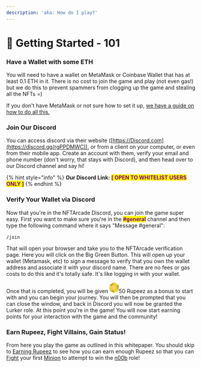 ```yaml
---
description: 'aka: How do I play?'
---
```


# 🧠 Getting Started - 101

### Have a Wallet with some ETH

You will need to have a wallet on MetaMask or Coinbase Wallet that has at least 0.1 ETH in it. There is no cost to join the game and play (not even gas!) but we do this to prevent spammers from clogging up the game and stealing all the NFTs =)

If you don't have MetaMask or not sure how to set it up, [we have a guide on how to do all this.](../techy-stuff/installing-and-setting-up-metamask.md)

### Join Our Discord

You can access discord via their website ([https://Discord.com](https://discord.gg/rgPPDMWC)), or from a client on your computer, or even from their mobile app. Create an account with them, verify your email and phone number (don't worry, that stays with Discord), and then head over to our Discord channel and say hi!



{% hint style="info" %}
**Our Discord Link:** <mark style="color:purple;">**\[ OPEN TO WHITELIST USERS ONLY ]**</mark>
{% endhint %}



### Verify Your Wallet via Discord

Now that you're in the NFTArcade Discord, you can join the game super easy. First you want to make sure you're in the <mark style="color:purple;">**#general**</mark> channel and then type the following command where it says "Message #general":

```
/join
```

That will open your browser and take you to the NFTArcade verification page. Here you will click on the Big Green Button. This will open up your wallet (Metamask, etc) to sign a message to verify that you own the wallet address and associate it with your discord name. There are no fees or gas costs to do this and it's totally safe. It's like logging in with your wallet.

Once that is completed, you will be given <img src="../.gitbook/assets/Rupeez-small (8) (1).png" alt="" data-size="line">50 Rupeez as a bonus to start with and you can begin your journey. You will then be prompted that you can close the window, and back in Discord you will now be granted the Lurker role. At this point you're in the game! You will now start earning points for your interaction with the game and the community!

### Earn Rupeez, Fight Villains, Gain Status!

From here you play the game as outlined in this whitepaper. You should skip to [Earning Rupeez](earning-points/) to see how you can earn enough Rupeez so that you can [Fight](fighting.md) your first [Minion](../tokens/villains/minion.md) to attempt to win the [n00b](../tokens/heroes/n00b.md) role!


